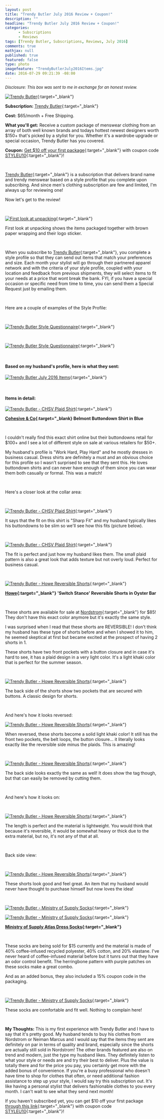```yaml
---
layout: post
title: "Trendy Butler July 2016 Review + Coupon!"
description: ""
headline: "Trendy Butler July 2016 Review + Coupon!"
categories: 
      - Subscriptions
      - Reviews
tags: [Trendy Butler, Subscriptions, Reviews, July 2016]
comments: true
mathjax: null
published: true
featured: false
type: photo
imagefeature: "TrendyButlerJuly2016Items.jpg"
date: 2016-07-29 09:21:39 -08:00
---
```


<i><font size="2">Disclosure: This box was sent to me in exchange for an honest review.</font></i>

[![Trendy Butler](http://whatsupmailbox.com/images/TrendyButlerJuly2016Package.jpg)](http://trendybutlers.com/share/9D37B8DF/){:target="_blank"}

**Subscription:** [Trendy Butler](http://trendybutlers.com/share/9D37B8DF/){:target="_blank"}

**Cost:** $65/month + Free Shipping.

**What you'll get:** Receive a custom package of menswear clothing from an array of both well known brands and todays hottest newest designers worth $150+ that's picked by a stylist for you. Whether it's a wardrobe upgrade or special occasion, Trendy Butler has you covered.

**Coupon:** [Get $10 off your first package](http://trendybutlers.com/share/9D37B8DF/){:target="_blank"} with coupon code [STYLEU10](http://trendybutlers.com/share/9D37B8DF/){:target="_blank"}!

<br>

[Trendy Butler](http://trendybutlers.com/share/9D37B8DF/){:target="_blank"} is a subscription that delivers brand name and trendy menswear based on a style profile that you complete upon subscribing. And since men's clothing subscription are few and limited, I'm always up for reviewing one!

Now let's get to the review!

<br>

[![First look at unpacking](http://whatsupmailbox.com/images/TrendyButlerJuly2016OpenPackage.jpg)](http://trendybutlers.com/share/9D37B8DF/){:target="_blank"}

First look at unpacking shows the items packaged together with brown paper wrapping and their logo sticker.

<br>

When you subscribe to [Trendy Butler](http://trendybutlers.com/share/9D37B8DF/){:target="_blank"}, you complete a style profile so that they can send out items that match your preferences and size. Each month your stylist will go through their partnered apparel network and with the criteria of your style profile, coupled with your location and feedback from previous shipments, they will select items to fit your needs at a price that wont break the bank. FYI, if you have a special occasion or specific need from time to time, you can send them a Special Request just by emailing them.

<br>

Here are a couple of examples of the Style Profile:

<br>

[![Trendy Butler Style Questionnaire](http://whatsupmailbox.com/images/TrendyButlerStylePreference.png)](http://trendybutlers.com/share/9D37B8DF/){:target="_blank"}

<br>

[![Trendy Butler Style Questionnaire](http://whatsupmailbox.com/images/TrendyButlerStylePreference2.png)](http://trendybutlers.com/share/9D37B8DF/){:target="_blank"}

<br>

<H4>Based on my husband's profile, here is what they sent:</H4>

[![Trendy Butler July 2016 Items](http://whatsupmailbox.com/images/TrendyButlerJuly2016Items.jpg)](http://trendybutlers.com/share/9D37B8DF/){:target="_blank"}

<br>

<H4>Items in detail:</H4>

[![Trendy Butler - CHSV Plaid Shirt](http://whatsupmailbox.com/images/TrendyButlerJuly2016CohesiveCoBelmontButtondownShirt.jpg)](http://trendybutlers.com/share/9D37B8DF/){:target="_blank"}

**[Cohesive & Co](https://www.cohesiveapparel.com){:target="_blank} Belmont Buttondown Shirt in Blue**

<br>

I couldn't really find this exact shirt online but their buttondowns retail for $100+ and I see a lot of different style on sale at various retailers for $50+.

My husband's profile is "Work Hard, Play Hard" and he mostly dresses in business casual. Dress shirts are definitely a must and an obvious choice for this profile so I wasn't surprised to see that they sent this. He loves buttondown shirts and can never have enough of them since you can wear them both casually or formal. This was a match!

<br>

Here's a closer look at the collar area:

<br>

[![Trendy Butler - CHSV Plaid Shirt](http://whatsupmailbox.com/images/TrendyButlerJuly2016CohesiveCoBelmontButtondownShirt2.jpg)](http://trendybutlers.com/share/9D37B8DF/){:target="_blank"}

It says that the fit on this shirt is "Sharp Fit" and my husband typically likes his buttondowns to be slim so we'll see how this fits (picture below).

<br>

[![Trendy Butler - CHSV Plaid Shirt](http://whatsupmailbox.com/images/TrendyButlerJuly2016CohesiveCoBelmontButtondownShirt3.jpg)](http://trendybutlers.com/share/9D37B8DF/){:target="_blank"}

The fit is perfect and just how my husband likes them. The small plaid pattern is also a great look that adds texture but not overly loud. Perfect for business casual.

<br>

[![Trendy Butler - Howe Reversible Shorts](http://whatsupmailbox.com/images/TrendyButlerJuly2016HoweSwitchStanceReversibleShorts.jpg)](http://trendybutlers.com/share/9D37B8DF/){:target="_blank"}

**[Howe](http://howeclothing.com){:target="_blank"} 'Switch Stance' Reversible Shorts in Oyster Bar**

<br>

These shorts are available for sale at [Nordstrom](http://shop.nordstrom.com/s/howe-switch-stance-reversible-shorts/4156194?origin=category-personalizedsort&fashioncolor=NAVY%20BLAZE){:target="_blank"} for $85! They don't have this exact color anymore but it's exactly the same style.

I was surprised when I read that these shorts are REVERSIBLE! I don't think my husband has these type of shorts before and when I showed it to him, he seemed skeptical at first but became excited at the prospect of having 2 shorts in 1.

These shorts have two front pockets with a button closure and in case it's hard to see, it has a plaid design in a very light color. It's a light khaki color that is perfect for the summer season.

<br>

[![Trendy Butler - Howe Reversible Shorts](http://whatsupmailbox.com/images/TrendyButlerJuly2016HoweSwitchStanceReversibleShorts2.jpg)](http://trendybutlers.com/share/9D37B8DF/){:target="_blank"}

The back side of the shorts show two pockets that are secured with buttons. A classic design for shorts.

<br>

And here's how it looks reversed:

[![Trendy Butler - Howe Reversible Shorts](http://whatsupmailbox.com/images/TrendyButlerJuly2016HoweSwitchStanceReversibleShorts3.jpg)](http://trendybutlers.com/share/9D37B8DF/){:target="_blank"}

When reversed, these shorts become a solid light khaki color! It still has the front two pockets, the belt loops, the button closure... it literally looks exactly like the reversible side minus the plaids. This is amazing!

<br>

[![Trendy Butler - Howe Reversible Shorts](http://whatsupmailbox.com/images/TrendyButlerJuly2016HoweSwitchStanceReversibleShorts4.jpg)](http://trendybutlers.com/share/9D37B8DF/){:target="_blank"}

The back side looks exactly the same as well! It does show the tag though, but that can easily be removed by cutting them.

<br>

And here's how it looks on:

<br>

[![Trendy Butler - Howe Reversible Shorts](http://whatsupmailbox.com/images/TrendyButlerJuly2016HoweSwitchStanceReversibleShorts5.jpg)](http://trendybutlers.com/share/9D37B8DF/){:target="_blank"}

The length is perfect and the material is lightweight. You would think that because it's reversible, it would be somewhat heavy or thick due to the extra material, but no, it's not any of that at all.

<br>

Back side view:

<br>

[![Trendy Butler - Howe Reversible Shorts](http://whatsupmailbox.com/images/TrendyButlerJuly2016HoweSwitchStanceReversibleShorts6.jpg)](http://trendybutlers.com/share/9D37B8DF/){:target="_blank"}

These shorts look good and feel great. An item that my husband would never have thought to purchase himself but now loves the idea!

<br>

[![Trendy Butler - Ministry of Supply Socks](http://whatsupmailbox.com/images/TrendyButlerJuly2016MinistryOfSupplyAtlasDressSocks.jpg)](http://trendybutlers.com/share/9D37B8DF/){:target="_blank"}

[![Trendy Butler - Ministry of Supply Socks](http://whatsupmailbox.com/images/TrendyButlerJuly2016MinistryOfSupplyAtlasDressSocks2.jpg)](http://trendybutlers.com/share/9D37B8DF/){:target="_blank"}

**[Ministry of Supply Atlas Dress Socks](https://www.ministryofsupply.com/products/atlas-dress-socks){:target="_blank"}**

<br>

These socks are being sold for $15 currently and the material is made of 40% coffee-infused recycled polyester, 40% cotton, and 20% elastane. I've never heard of coffee-infused material before but it tunrs out that they have an odor control benefit. The herringbone pattern with purple patches on these socks make a great combo.

And as an added bonus, they also included a 15% coupon code in the packaging.

<br>

[![Trendy Butler - Ministry of Supply Socks](http://whatsupmailbox.com/images/TrendyButlerJuly2016MinistryOfSupplyAtlasDressSocks3.jpg)](http://trendybutlers.com/share/9D37B8DF/){:target="_blank"}

These socks are comfortable and fit well. Nothing to complain here!

<br>

<i class="icon-exclamation-sign"></i><b> My Thoughts:</b> This is my first experience with Trendy Butler and I have to say that it's pretty good. My husband tends to buy his clothes from Nordstrom or Neiman Marcus and I would say that the items they sent are definitely on par in terms of quality and brand, especially since the shorts are actually still sold in Nordstrom! The other brands featured are also on trend and modern, just the type my husband likes. They definitely listen to what your style or needs are and try their best to deliver. Plus the value is totally there and for the price you pay, you certainly get more with the added bonus of convenience. If you're a busy professional who doesn't have time to shop for clothes that often, or need additional fashion assistance to step up your style, I would say try this subscription out. It's like having a personal stylist that delivers fashionable clothes to you every month. I can't wait to see what they send next month! 

If you haven't subscribed yet, you can get $10 off your first package [through this link](http://trendybutlers.com/share/9D37B8DF/){:target="_blank"} with coupon code [STYLEU10](http://trendybutlers.com/share/9D37B8DF/){:target="_blank"}!
